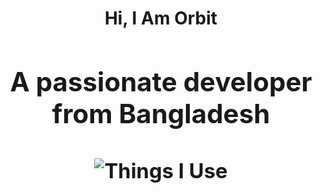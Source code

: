 <h1 align = "center">Hi, I Am Orbit<h/>

<h2 align = "center">A passionate developer from Bangladesh</h2>


<h3 align = "center">
<img src="https://github-readme-tech-stack.vercel.app/api/cards?title=Things+I+Use&lineCount=1&theme=catppuccin_mocha&width=550&line1=python%2CPython%2C6a589d%3Bhtml5%2Chtml%2C967fbd%3Bcss3%2Ccss%2C7145a9%3Bvisualstudiocode%2Cvsc%2C927ac3%3Bcloudflare%2Ccloudflare%2Cc780fe%3B" alt="Things I Use" />
</h3>
